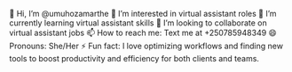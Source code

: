 👋 Hi, I’m @umuhozamarthe
👀 I’m interested in virtual assistant roles
🌱 I’m currently learning virtual assistant skills
💞️ I’m looking to collaborate on virtual assistant jobs
📫 How to reach me: Text me at +250785948349
😄 Pronouns: She/Her
⚡ Fun fact: I love optimizing workflows and finding new tools to boost productivity and efficiency for both clients and teams.

<!---
umuhozamarthe/umuhozamarthe is a ✨ special ✨ repository because its `README.md` (this file) appears on your GitHub profile.
You can click the Preview link to take a look at your changes.
--->
